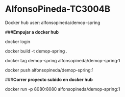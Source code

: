 # AlfonsoPineda-TC3004B

Docker hub user: alfonsopineda/demop-spring

###**Empujar a docker hub**

docker login

docker build -t demop-spring .

docker tag demop-spring alfonsopineda/demop-spring:1

docker push alfonsopineda/demop-spring:1



###**Correr proyecto subido en docker hub**

docker run -p 8080:8080 alfonsopineda/demop-spring:1

